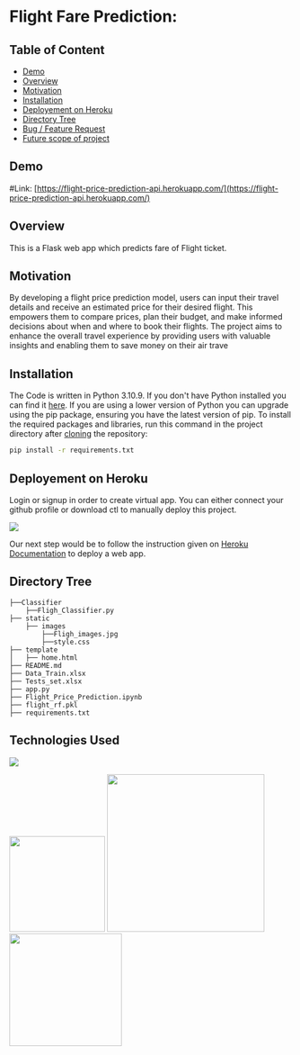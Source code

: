 # Flight Fare Prediction: 

## Table of Content
  * [Demo](#demo)
  * [Overview](#overview)
  * [Motivation](#motivation)
  * [Installation](#installation)
  * [Deployement on Heroku](#deployement-on-heroku)
  * [Directory Tree](#directory-tree)
  * [Bug / Feature Request](#bug---feature-request)
  * [Future scope of project](#future-scope)


## Demo
#Link: [https://flight-price-prediction-api.herokuapp.com/](https://flight-price-prediction-api.herokuapp.com/)



## Overview
This is a Flask web app which predicts fare of Flight ticket.

## Motivation
By developing a flight price prediction model, users can input their travel details and receive an estimated price for their desired flight. This empowers them to compare prices, plan their budget, and make informed decisions about when and where to book their flights. The project aims to enhance the overall travel experience by providing users with valuable insights and enabling them to save money on their air trave

## Installation
The Code is written in Python 3.10.9. If you don't have Python installed you can find it [here](https://www.python.org/downloads/). If you are using a lower version of Python you can upgrade using the pip package, ensuring you have the latest version of pip. To install the required packages and libraries, run this command in the project directory after [cloning](https://www.howtogeek.com/451360/how-to-clone-a-github-repository/) the repository:
```bash
pip install -r requirements.txt
```

## Deployement on Heroku
Login or signup in order to create virtual app. You can either connect your github profile or download ctl to manually deploy this project.

[![](https://i.imgur.com/dKmlpqX.png)](https://heroku.com)

Our next step would be to follow the instruction given on [Heroku Documentation](https://devcenter.heroku.com/articles/getting-started-with-python) to deploy a web app.

## Directory Tree 
```
├──Classifier
    ├──Fligh_Classifier.py
├── static
    ├── images
        ├──Fligh_images.jpg
        ├──style.css 
├── template
│   ├── home.html
├── README.md
├── Data_Train.xlsx
├── Tests_set.xlsx
├── app.py
├── Flight_Price_Prediction.ipynb
├── flight_rf.pkl
├── requirements.txt
```

## Technologies Used

![](https://forthebadge.com/images/badges/made-with-python.svg)

[<img target="_blank" src="https://flask.palletsprojects.com/en/1.1.x/_images/flask-logo.png" width=170>](https://flask.palletsprojects.com/en/1.1.x/) [<img target="_blank" src="https://number1.co.za/wp-content/uploads/2017/10/gunicorn_logo-300x85.png" width=280>](https://gunicorn.org) [<img target="_blank" src="https://scikit-learn.org/stable/_static/scikit-learn-logo-small.png" width=200>](https://scikit-learn.org/stable/) 


 
